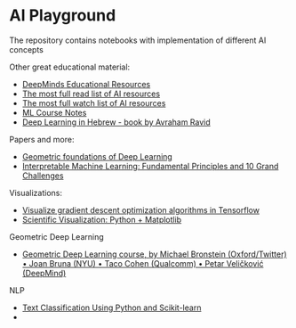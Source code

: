 # AI Playground

The repository contains notebooks with implementation of different AI concepts

Other great educational material:
- [DeepMinds Educational Resources](https://github.com/deepmind/educational)
- [The most full read list of AI resources](https://aman.ai/read/)
- [The most full watch list of AI resources](https://aman.ai/watch/)
- [ML Course Notes](https://github.com/dair-ai/ML-Course-Notes)
- [Deep Learning in Hebrew - book by Avraham Ravid](https://github.com/AvrahamRaviv/Deep-Learning-in-Hebrew)

Papers and more:
- [Geometric foundations of Deep Learning](https://towardsdatascience.com/geometric-foundations-of-deep-learning-94cdd45b451d)
- [Interpretable Machine Learning: Fundamental Principles and 10 Grand Challenges](https://arxiv.org/abs/2103.11251)

Visualizations:
- [Visualize gradient descent optimization algorithms in Tensorflow](https://github.com/Jaewan-Yun/optimizer-visualization)
- [Scientific Visualization: Python + Matplotlib](https://github.com/rougier/scientific-visualization-book)

Geometric Deep Learning
- [Geometric Deep Learning course, by Michael Bronstein (Oxford/Twitter) • Joan Bruna (NYU) • Taco Cohen (Qualcomm) • Petar Veličković (DeepMind)](https://www.youtube.com/playlist?app=desktop&list=PLn2-dEmQeTfSLXW8yXP4q_Ii58wFdxb3C)

NLP
- [Text Classification Using Python and Scikit-learn](https://dylancastillo-co.cdn.ampproject.org/c/s/dylancastillo.co/text-classification-using-python-and-scikit-learn/amp/)
- 


